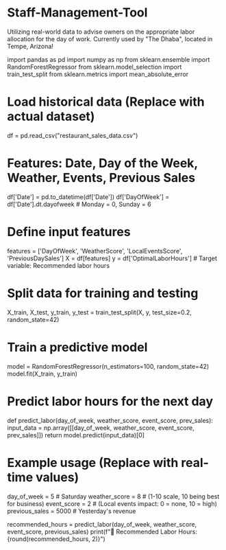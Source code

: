 # Staff-Management-Tool
Utilizing real-world data to advise owners on the appropriate labor allocation for the day of work. Currently used by "The Dhaba", located in Tempe, Arizona!





import pandas as pd
import numpy as np
from sklearn.ensemble import RandomForestRegressor
from sklearn.model_selection import train_test_split
from sklearn.metrics import mean_absolute_error

# Load historical data (Replace with actual dataset)
df = pd.read_csv("restaurant_sales_data.csv")

# Features: Date, Day of the Week, Weather, Events, Previous Sales
df['Date'] = pd.to_datetime(df['Date'])
df['DayOfWeek'] = df['Date'].dt.dayofweek  # Monday = 0, Sunday = 6

# Define input features
features = ['DayOfWeek', 'WeatherScore', 'LocalEventsScore', 'PreviousDaySales']
X = df[features]
y = df['OptimalLaborHours']  # Target variable: Recommended labor hours

# Split data for training and testing
X_train, X_test, y_train, y_test = train_test_split(X, y, test_size=0.2, random_state=42)

# Train a predictive model
model = RandomForestRegressor(n_estimators=100, random_state=42)
model.fit(X_train, y_train)

# Predict labor hours for the next day
def predict_labor(day_of_week, weather_score, event_score, prev_sales):
    input_data = np.array([[day_of_week, weather_score, event_score, prev_sales]])
    return model.predict(input_data)[0]

# Example usage (Replace with real-time values)
day_of_week = 5  # Saturday
weather_score = 8  # (1-10 scale, 10 being best for business)
event_score = 2  # (Local events impact: 0 = none, 10 = high)
previous_sales = 5000  # Yesterday's revenue

recommended_hours = predict_labor(day_of_week, weather_score, event_score, previous_sales)
print(f"🔹 Recommended Labor Hours: {round(recommended_hours, 2)}")
